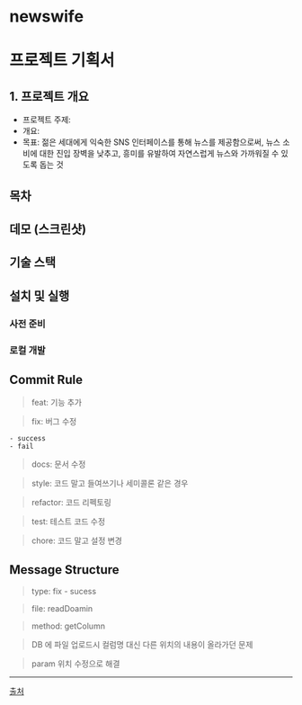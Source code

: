 # newswife

# 프로젝트 기획서
## 1. 프로젝트 개요
- 프로젝트 주제:
- 개요: 
- 목표: 젊은 세대에게 익숙한 SNS 인터페이스를 통해 뉴스를 제공함으로써, 뉴스 소비에 대한 진입 장벽을 낮추고, 흥미를 유발하여 자연스럽게 뉴스와 가까워질 수 있도록 돕는 것

## 목차

## 데모 (스크린샷)

## 기술 스택

## 설치 및 실행
### 사전 준비

### 로컬 개발


**Commit Rule**
-----------------------------------------------------

> feat: 기능 추가

> fix: 버그 수정

    - success
    - fail

> docs: 문서 수정

> style: 코드 말고 들여쓰기나 세미콜론 같은 경우

> refactor: 코드 리펙토링

> test: 테스트 코드 수정

> chore: 코드 말고 설정 변경


**Message Structure**
---------------------------------------
> type: fix - sucess

> file: readDoamin

> method: getColumn

> DB 에 파일 업로드시 컬럼명 대신 다른 위치의 내용이 올라가던 문제

> param 위치 수정으로 해결


-----------------------------------------------------


[출처](https://udacity.github.io/git-styleguide/)
